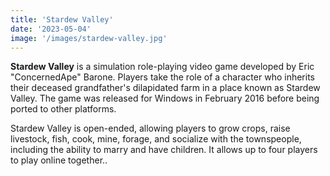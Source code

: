 ```yaml
---
title: 'Stardew Valley'
date: '2023-05-04'
image: '/images/stardew-valley.jpg'
---
```


**Stardew Valley** is a simulation role-playing video game developed by Eric "ConcernedApe" Barone. Players take the role of a character who inherits their deceased grandfather's dilapidated farm in a place known as Stardew Valley. The game was released for Windows in February 2016 before being ported to other platforms.

Stardew Valley is open-ended, allowing players to grow crops, raise livestock, fish, cook, mine, forage, and socialize with the townspeople, including the ability to marry and have children. It allows up to four players to play online together..
